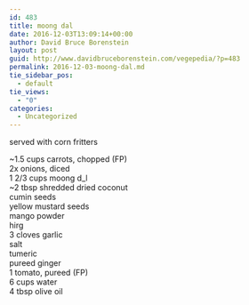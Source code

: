 ```yaml
---
id: 483
title: moong dal
date: 2016-12-03T13:09:14+00:00
author: David Bruce Borenstein
layout: post
guid: http://www.davidbruceborenstein.com/vegepedia/?p=483
permalink: 2016-12-03-moong-dal.md
tie_sidebar_pos:
  - default
tie_views:
  - "0"
categories:
  - Uncategorized
---
```

<div class="gmail_default">
  served with corn fritters</p>
</div>

<div class="gmail_default">
  ~1.5 cups carrots, chopped (FP)
</div>

<div class="gmail_default">
  2x onions, diced
</div>

<div class="gmail_default">
  1 2/3 cups moong d_l
</div>

<div class="gmail_default">
  ~2 tbsp shredded dried coconut
</div>

<div class="gmail_default">
  cumin seeds
</div>

<div class="gmail_default">
  yellow mustard seeds
</div>

<div class="gmail_default">
  mango powder
</div>

<div class="gmail_default">
  hirg
</div>

<div class="gmail_default">
  3 cloves garlic
</div>

<div class="gmail_default">
  salt
</div>

<div class="gmail_default">
  tumeric
</div>

<div class="gmail_default">
  pureed ginger
</div>

<div class="gmail_default">
  1 tomato, pureed (FP)
</div>

<div class="gmail_default">
  6 cups water
</div>

<div class="gmail_default">
  4 tbsp olive oil
</div>